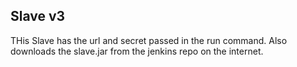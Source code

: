 Slave v3
-----------------------------

THis Slave has the url and secret passed in the run command.
Also downloads the slave.jar from the jenkins repo on the internet.